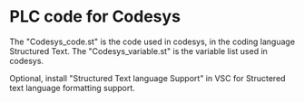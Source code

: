 # PLC code for Codesys

The "Codesys_code.st" is the code used in codesys, in the coding language Structured Text.
The "Codesys_variable.st" is the variable list used in codesys.


Optional, install "Structured Text language Support" in VSC for Structered text language formatting support.